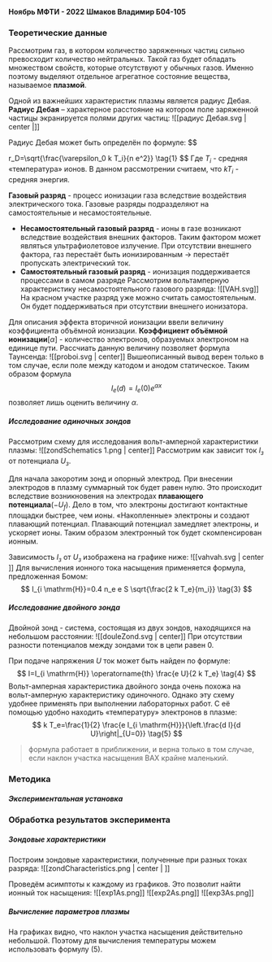 **Ноябрь МФТИ - 2022**
**Шмаков Владимир Б04-105**

### Теоретические данные

Рассмотрим газ, в котором количество заряженных частиц сильно превосходит количество нейтральных. Такой газ будет обладать множеством свойств, которые отсутствуют у обычных газов. Именно поэтому выделяют отдельное агрегатное состояние вещества, называемое **плазмой**.

Одной из важнейших характеристик плазмы является радиус Дебая. **Радиус Дебая** – характерное расстояние на котором поле заряженной частицы экранируется полями других частиц:
![[радиус Дебая.svg | center |]]

Радиус Дебая может быть определён по формуле:
$$

r_D=\sqrt{\frac{\varepsilon_0 k T_i}{n e^2}}
\tag{1}
$$
Где $T_{i}$ - средняя «температура» ионов. В данном рассмотрении считаем, что $kT_{i}$ - средняя энергия.

**Газовый разряд** - процесс ионизации газа вследствие воздействия электрического тока. Газовые разряды подразделяют на самостоятельные и несамостоятельные.
- **Несамостоятельный газовый разряд** - ионы в газе возникают вследствие воздействия внешних факторов. Таким фактором может являться ультрафиолетовое излучение. При отсутствии внешнего фактора, газ перестаёт быть ионизированным → перестаёт пропускать электрический ток.
- **Самостоятельный газовый разряд** - ионизация поддерживается процессами в самом разряде
Рассмотрим вольтамперную характеристику несамостоятельного газового разряда:
![[VAH.svg]]
На красном участке разряд уже можно считать самостоятельным. Он будет поддерживаться при отсутствии внешнего ионизатора.

Для описания эффекта вторичной ионизации ввели величину коэффициента объёмной ионизации. **Коэффициент объёмной ионизации**$[\alpha]$ - количество электронов, образуемых электроном на единице пути. Рассчиать данную величину позволяет формула Таунсенда:
![[proboi.svg | center]]
Вышеописанный вывод верен только в том случае, если поле между катодом и анодом статическое. Таким образом формула 
$$
I_{e}(d) = I_{e}(0)e^{\alpha x} \tag{2}
$$
позволяет лишь оценить величину $\alpha$. 

##### Исследование одиночных зондов
Рассмотрим схему для исследования вольт-амперной характеристики плазмы:
![[zondSchematics 1.png | center]]
Рассмотрим как зависит ток $I_{з}$ от потенциала $U_{з}$. 

Для начала закоротим зонд и опорный электрод. При внесении электродов в плазму суммарный ток будет равен нулю. Это происходит вследствие возникновения на электродах **плавающего потенциала**($-U_{f}$). 
Дело в том, что электроны достигают контактные площадки быстрее, чем ионы. «Накопленные» электроны и создают плавающий потенциал. Плавающий потенциал замедляет электроны, и ускоряет ионы. Таким образом электронный ток  будет скомпенсирован ионным. 

Зависимость $I_{з}$ от $U_{з}$ изображена на графике ниже:
![[vahvah.svg | center ]]
Для вычисления ионного тока насыщения применяется формула, предложенная Бомом:
$$
I_{i \mathrm{H}}=0.4 n_e e S \sqrt{\frac{2 k T_e}{m_i}}
\tag{3}
$$
##### Исследование двойного зонда

Двойной зонд - система, состоящая из двух зондов, находящихся на небольшом расстоянии:
![[douleZond.svg | center]]
При отсутствии разности потенциалов между зондами ток в цепи равен 0. 

При подаче напряжения $U$ ток может быть найден по формуле:
$$
I=I_{i \mathrm{H}} \operatorname{th} \frac{e U}{2 k T_e}
\tag{4}
$$
Вольт-амперная характеристика двойного зонда очень похожа на вольт-амперную характеристику одиночного. Однако эту схему удобнее применять при выполнении лабораторных работ. С её помощью удобно находить «температуру» электронов в плазме:
$$
k T_e=\frac{1}{2} \frac{e I_{i \mathrm{H}}}{\left.\frac{d I}{d U}\right|_{U=0}}
\tag{5}
$$
> формула работает в приближении, и верна только в том случае, если наклон участка насыщения ВАХ крайне маленький.

### Методика

##### Экспериментальная установка








### Обработка результатов эксперимента

##### Зондовые характеристики 
Построим зондовые характеристики, полученные при разных токах разряда:
![[zondCharacteristics.png | center | ]]

Проведём асимптоты к каждому из графиков. Это позволит найти ионный ток насыщения:
![[exp1As.png]]
![[exp2As.png]]
![[exp3As.png]]

##### Вычисление параметров плазмы

На графиках видно, что наклон участка насыщения действительно небольшой. Поэтому для вычисления температуры можем использовать формулу $(5)$. 

